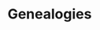 ---
ee_id_thing: '63'
site: '1'
type: '2'
inv_num: 2008-074
add_credit:
url: 2008-074-genealogies
title: Genealogies
year: '2008'
display_year: '2008'
medium: Pen on paper
dims:
pitch: "​A drawing of my influences."
ps: Part of the Genealogies project at the <a title="" href="http://www.lux.org.uk/blog/genealogies-cory-arcangel">Lux</a>
  Center in the UK. It may not seem it, but it is actually pretty accurate cause for
  some reason I took this really seriously (ps – made bfr Tiger Woods scandal). So
  if u ever wondered,………
live_url:
youtube:
https://github.com/coryarcangel/alu:
imgs: 2008_074_Genealogies_Full_Database_IH.jpg
subheading:
download:
commission:
related:
layout: things-i-made
---